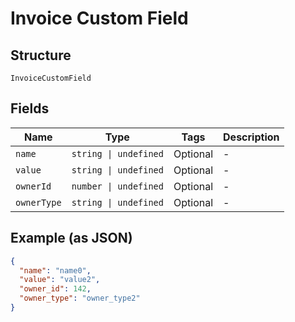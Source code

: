 
# Invoice Custom Field

## Structure

`InvoiceCustomField`

## Fields

| Name | Type | Tags | Description |
|  --- | --- | --- | --- |
| `name` | `string \| undefined` | Optional | - |
| `value` | `string \| undefined` | Optional | - |
| `ownerId` | `number \| undefined` | Optional | - |
| `ownerType` | `string \| undefined` | Optional | - |

## Example (as JSON)

```json
{
  "name": "name0",
  "value": "value2",
  "owner_id": 142,
  "owner_type": "owner_type2"
}
```

